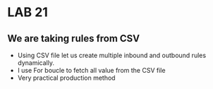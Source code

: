 # LAB 21

## We are taking rules from CSV

* Using CSV file let us create multiple inbound and outbound rules dynamically.
* I use For boucle to fetch all value from the CSV file
* Very practical production method